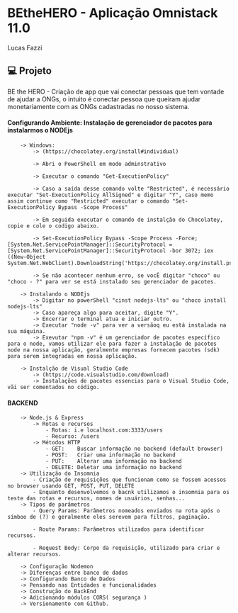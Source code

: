 # BEtheHERO - Aplicação Omnistack 11.0
Lucas Fazzi
## 💻 Projeto

BE the HERO - Criação de app que vai conectar pessoas que tem vontade de ajudar a ONGs, o intuito é conectar pessoa que queiram ajudar monetariamente com as ONGs cadastradas no nosso sistema.


#### Configurando Ambiente: Instalação de gerenciador de pacotes para instalarmos o NODEjs
        -> Windows:
            -> (https://chocolatey.org/install#individual)
            
            -> Abri o PowerShell em modo adminstrativo
            
            -> Executar o comando "Get-ExecutionPolicy"
            
            -> Caso a saída desse comando volte "Restricted", é necessário executar "Set-ExecutionPolicy AllSigned" e digitar "Y", caso memo assim continue como "Restricted" executar o comando "Set-ExecutionPolicy Bypass -Scope Process"
            
            -> Em seguida executar o comando de instalção do Chocolatey, copie e cole o codigo abaixo.
            
            -> Set-ExecutionPolicy Bypass -Scope Process -Force; [System.Net.ServicePointManager]::SecurityProtocol = [System.Net.ServicePointManager]::SecurityProtocol -bor 3072; iex ((New-Object System.Net.WebClient).DownloadString('https://chocolatey.org/install.ps1'))
            
            -> Se não acontecer nenhum erro, se vocÊ digitar "choco" ou "choco - ?" para ver se está instalado seu gerenciador de pacotes.

        -> Instalando o NODEjs
            -> Digitar no powerShell "cinst nodejs-lts" ou "choco install nodejs-lts"
            -> Caso apareça algo para aceitar, digite "Y".
            -> Encerrar o terminal atua e iniciar outro.
            -> Executar "node -v" para ver a versãoq eu está instalada na sua máquina.
            -> Exevutar "npm -v" é um gerenciador de pacotes específico para o node, vamos utilizar ele para fazer a instalação de pacotes node na nossa aplicação, geralmente empresas fornecem pacotes (sdk) para serem integradas em nossa aplicação.

        -> Instalção de Visual Studio Code
            -> (https://code.visualstudio.com/download)
            -> Instalações de pacotes essencias para o Visual Studio Code, vãi ser comentados no código.

#### BACKEND 
        -> Node.js & Express
            -> Rotas e recursos
                - Rotas: i.e localhost.com:3333/users
                - Recurso: /users
            -> Métodos HTTP
                - GET:    Buscar informação no backend (default browser)
                - POST:   Criar uma informação no backend
                - PUT:    Alterar uma informação no backend
                - DELETE: Deletar uma informação no backend
        -> Utilização do Insomnia
            - Criação de requisições que funcionam como se fossem acessos no browser usando GET, POST, PUT, DELETE
            - Enquanto desenvolvemos o bacnk utilizamos o insomnia para os teste das rotas e recursos, nomes de usuários, senhas... 
        -> Tipos de parâmetros
            - Query Params: Parâmetros nomeados enviados na rota após o símboo de (?) e geralmente eles serevem para filtros, paginação.

            - Route Params: Parâmetros utilizados para identificar recursos.

            - Request Body: Corpo da requisição, utilizado para criar e alterar recursos.
            
        -> Configuração Nodemon
        -> Diferenças entre banco de dados
        -> Configurando Banco de Dados
        -> Pensando nas Entidades e funcionalidades
        -> Construção do BackEnd
        -> Adicionando módulos CORS( segurança )
        -> Versionamento com Github.
        